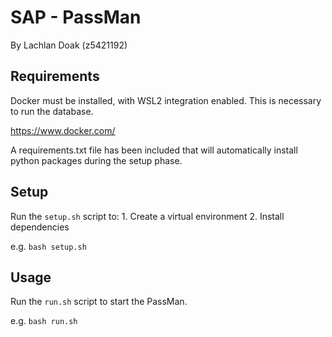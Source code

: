 # SAP - PassMan
By Lachlan Doak (z5421192)

## Requirements

Docker must be installed, with WSL2 integration enabled. This is necessary to run the database.

https://www.docker.com/

A requirements.txt file has been included that will automatically install python packages during the setup phase.

## Setup
Run the `setup.sh` script to:
    1. Create a virtual environment
    2. Install dependencies

e.g. `bash setup.sh`

## Usage
Run the `run.sh` script to start the PassMan.

e.g. `bash run.sh`